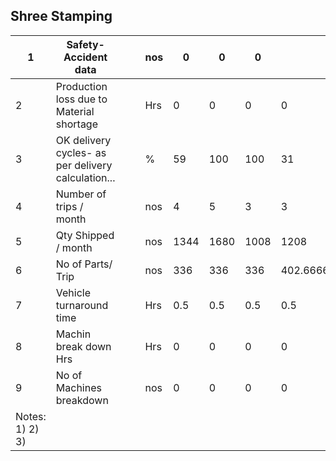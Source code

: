 ## Shree Stamping

| 1 | Safety- Accident data |  |  | nos | 0 | 0 | 0 | 0 | 0 | 0 |  |  |  |  |  |  | 0 | Shyam |  |  |  |  |  |  |
| --- | --- | --- | --- | --- | --- | --- | --- | --- | --- | --- | --- | --- | --- | --- | --- | --- | --- | --- | --- | --- | --- | --- | --- | --- |
| 2 | Production loss due to Material shortage |  |  | Hrs | 0 | 0 | 0 | 0 | 0 | 0 |  |  |  |  |  |  | 0 | Shyam |  |  |  |  |  |  |
| 3 | OK delivery cycles- as per delivery calculation... |  |  | % | 59 | 100 | 100 | 31 | 7 | 21 |  |  |  |  |  |  | 0.5984 | Sagar |  |  |  |  |  |  |
| 4 | Number of trips / month |  |  | nos | 4 | 5 | 3 | 3 | 8 | 8 |  |  |  |  |  |  | 5.16666666666667 | Ojha |  |  |  |  |  |  |
| 5 | Qty Shipped / month |  |  | nos | 1344 | 1680 | 1008 | 1208 | 2538 | 1956 |  |  |  |  |  |  | 1622.33333333333 | Ojha |  |  |  |  |  |  |
| 6 | No of Parts/ Trip |  |  | nos | 336 | 336 | 336 | 402.666666666667 | 317.25 | 244.5 | #DIV/0! | #DIV/0! | #DIV/0! | #DIV/0! | #DIV/0! | #DIV/0! | #DIV/0! |  |  |  |  |  |  |  |
| 7 | Vehicle turnaround time |  |  | Hrs | 0.5 | 0.5 | 0.5 | 0.5 | 0.5 | 0.5 |  |  |  |  |  |  | 0.5 | Ojha |  |  |  |  |  |  |
| 8 | Machin break down Hrs |  |  | Hrs | 0 | 0 | 0 | 0 | 0 | 0 |  |  |  |  |  |  | 0 | Shyam | Not Monitored |  |  |  |  |  |
| 9 | No of Machines breakdown |  |  | nos | 0 | 0 | 0 | 0 | 0 | 0 |  |  |  |  |  |  | 0 | Shyam | Not Monitored |  |  |  |  |  |
| Notes:  1) 2) 3) |  |  |  |  |  |  |  |  |  |  |  |  |  |  |  |  |  |  |  |  |  |  |  |  |
